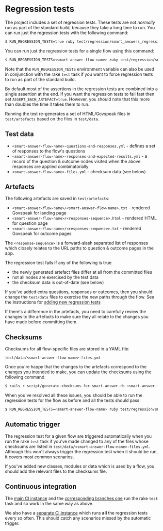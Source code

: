 # Regression tests

The project includes a set of regression tests. These tests are not *normally* run as part of the standard build, because they take a long time to run. You can run just the regression tests with the following command:

```bash
$ RUN_REGRESSION_TESTS=true ruby test/regression/smart_answers_regression_test.rb
```

You can run just the regression tests for a single flow using this command:

```bash
$ RUN_REGRESSION_TESTS=<smart-answer-flow-name> ruby test/regression/smart_answers_regression_test.rb
```

Note that the `RUN_REGRESSION_TESTS` environment variable can also be used in conjunction with the rake `test` task if you want to force regression tests to run as part of the standard build.

By default most of the assertions in the regression tests are combined into a single assertion at the end. If you want the regression tests to fail fast then set `ASSERT_EACH_ARTEFACT=true`. However, you should note that this more than doubles the time it takes them to run.

Running the test re-generates a set of HTML/Govspeak files in `test/artefacts` based on the files in `test/data`.

## Test data

* `<smart-answer-flow-name>-questions-and-responses.yml` - defines a set of responses to the flow's questions
* `<smart-answer-flow-name>-responses-and-expected-results.yml` - a record of the question & outcome nodes visited when the above responses are applied combinatorially
* `<smart-answer-flow-name>-files.yml` - checksum data (see below)

## Artefacts

The following artefacts are saved in `test/artefacts`:

* `<smart-answer-flow-name>/<smart-answer-flow-name>.txt` - rendered Govspeak for landing page
* `<smart-answer-flow-name>/<responses-sequence>.html` - rendered HTML for question page
* `<smart-answer-flow-name>/<responses-sequence>.txt` - rendered Govspeak for outcome pages

The `<response-sequence>` is a forward-slash separated list of responses which closely relates to the URL paths to question & outcome pages in the app.

The regression test fails if any of the following is true:

* the newly generated artefact files differ at all from the committed files
* not all nodes are exercised by the test data
* the checksum data is out-of-date (see below)

If you've added extra questions, responses or outcomes, then you should change the `test/data` files to exercise the new paths through the flow. See the instructions for [adding new regression tests](adding-new-regression-tests.md)

If there's a difference in the artefacts, you need to carefully review the changes to the artefacts to make sure they all relate to the changes you have made before committing them.

## Checksums

Checksums for all flow-specific files are stored in a YAML file:

    test/data/<smart-answer-flow-name>-files.yml

Once you're happy that the changes to the artefacts correspond to the changes you intended to make, you can update the checksums using the following command:

```bash
$ rails r script/generate-checksums-for-smart-answer.rb <smart-answer-flow-name>
```

When you've resolved all these issues, you should be able to run the regression tests for the flow as before and all the tests should pass:

```bash
$ RUN_REGRESSION_TESTS=<smart-answer-flow-name> ruby test/regression/smart_answers_regression_test.rb
```

## Automatic trigger

The regression test for a given flow are triggered automatically when you run the rake `test` task if you've made changed to any of the files whose checksums are listed in `test/data/<smart-answer-flow-name>-files.yml`. Although this won't always trigger the regression test when it should be run, it covers most common scenarios.

If you've added new classes, modules or data which is used by a flow, you should add the relevant files to the checksums file.

## Continuous integration

The [main CI instance](doc/continuous-integration.md#main) and the [corresponding branches one](doc/continuous-integration.md#branches) run the rake `test` task and so work in the same way as above.

We also have a [separate CI instance](doc/continuous-integration.md#regression) which runs **all** the regression tests every so often. This should catch any scenarios missed by the automatic trigger.
